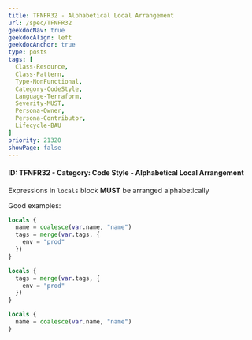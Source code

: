 ```yaml
---
title: TFNFR32 - Alphabetical Local Arrangement
url: /spec/TFNFR32
geekdocNav: true
geekdocAlign: left
geekdocAnchor: true
type: posts
tags: [
  Class-Resource,
  Class-Pattern,
  Type-NonFunctional,
  Category-CodeStyle,
  Language-Terraform,
  Severity-MUST,
  Persona-Owner,
  Persona-Contributor,
  Lifecycle-BAU
]
priority: 21320
showPage: false
---
```


#### ID: TFNFR32 - Category: Code Style - Alphabetical Local Arrangement

Expressions in `locals` block **MUST** be arranged alphabetically

Good examples:

```terraform
locals {
  name = coalesce(var.name, "name")
  tags = merge(var.tags, {
    env = "prod"
  })
}
```

```terraform
locals {
  tags = merge(var.tags, {
    env = "prod"
  })
}

locals {
  name = coalesce(var.name, "name")
}
```